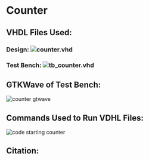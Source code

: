 # Counter
## VHDL Files Used:
### Design:    ![counter.vhd](https://github.com/MiscellaneousMongoose/Digital-Signal-Design/blob/main/Assignment%202/counter.vhd)
### Test Bench:    ![tb_counter.vhd](https://github.com/MiscellaneousMongoose/Digital-Signal-Design/blob/main/Assignment%202/tb_counter.vhd)

## GTKWave of Test Bench:
![counter gtwave](https://user-images.githubusercontent.com/70534986/153723047-b1d5a438-fa7f-4d5a-83e8-125ebf038c42.png)

## Commands Used to Run VDHL Files:
![code starting counter](https://user-images.githubusercontent.com/70534986/153723353-a6c9ab56-72bf-4a45-89c1-54da3d94f2f0.png)
## Citation:
